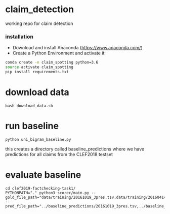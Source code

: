 # claim_detection

working repo for claim detection

### installation

* Download and install Anaconda (https://www.anaconda.com/)
* Create a Python Environment and activate it:
```bash 
conda create -n claim_spotting python=3.6
source activate claim_spotting
pip install requirements.txt
```


# download data

```
bash download_data.sh
```

# run baseline
```
python uni_bigram_baseline.py
```

this creates a directory called baseline_predictions where we have predictions for all claims from the CLEF2018 testset


# evaluate baseline

```
cd clef2019-factchecking-task1/
PYTHONPATH="." python3 scorer/main.py --gold_file_path="data/training/20161019_3pres.tsv,data/training/20160414_9dem.tsv,data/training/20180916_trump_miami.tsv,data/training/20170928_trump_tax.tsv,data/training/20182601_trump_world.tsv,data/training/20160722_trump_acceptance.tsv,data/training/20170228_trump_address.tsv" --pred_file_path="../baseline_predictions/20161019_3pres.tsv,../baseline_predictions/20160414_9dem.tsv,../baseline_predictions/20180916_trump_miami.tsv,../baseline_predictions/20170928_trump_tax.tsv,../baseline_predictions/20182601_trump_world.tsv,../baseline_predictions/20160722_trump_acceptance.tsv,../baseline_predictions/20170228_trump_address.tsv" 
```

